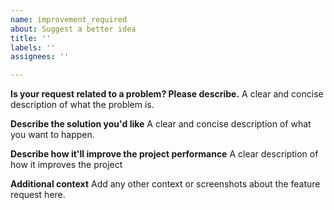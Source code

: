 ```yaml
---
name: improvement_required
about: Suggest a better idea
title: ''
labels: ''
assignees: ''

---
```


**Is your request related to a problem? Please describe.**
A clear and concise description of what the problem is.

**Describe the solution you'd like**
A clear and concise description of what you want to happen.

**Describe how it'll improve the project performance**
A clear description of how it improves the project

**Additional context**
Add any other context or screenshots about the feature request here.
